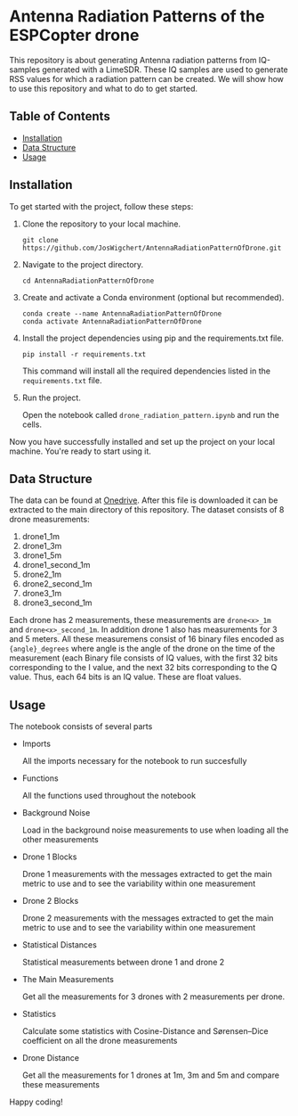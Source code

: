 # Antenna Radiation Patterns of the ESPCopter drone

This repository is about generating Antenna radiation patterns from IQ-samples generated with a LimeSDR. These IQ samples are used to generate RSS values for which a radiation pattern can be created. We will show how to use this repository and what to do to get started.

## Table of Contents

- [Installation](#installation)
- [Data Structure](#data-structure)
- [Usage](#usage)

## Installation

To get started with the project, follow these steps:

1. Clone the repository to your local machine.
   ```
   git clone https://github.com/JosWigchert/AntennaRadiationPatternOfDrone.git
   ```

2. Navigate to the project directory.
   ```
   cd AntennaRadiationPatternOfDrone 
   ```

3. Create and activate a Conda environment (optional but recommended).
   ```
   conda create --name AntennaRadiationPatternOfDrone 
   conda activate AntennaRadiationPatternOfDrone 
   ```

4. Install the project dependencies using pip and the requirements.txt file.
   ```
   pip install -r requirements.txt
   ```

   This command will install all the required dependencies listed in the `requirements.txt` file.

5. Run the project.
   
   Open the notebook called `drone_radiation_pattern.ipynb` and run the cells.


Now you have successfully installed and set up the project on your local machine. You're ready to start using it.

## Data Structure

The data can be found at [Onedrive](https://tuenl-my.sharepoint.com/:u:/g/personal/j_wigchert_student_tue_nl/Edh6yngVokJDrwRV2pnnGaABZdMzv730Mb9ODsCwGVa5PQ?e=nsePm8). After this file is downloaded it can be extracted to the main directory of this repository.
The dataset consists of 8 drone measurements:
1. drone1_1m
2. drone1_3m
3. drone1_5m
4. drone1_second_1m
5. drone2_1m
6. drone2_second_1m
7. drone3_1m
8. drone3_second_1m

Each drone has 2 measurements, these measurements are `drone<x>_1m ` and `drone<x>_second_1m`. In addition drone 1 also has measurements for 3 and 5 meters.
All these measuremens consist of 16 binary files encoded as `{angle}_degrees` where angle is the angle of the drone on the time of the measurement (each Binary file consists of IQ values, with the first 32 bits corresponding to the I value, and the next 32 bits corresponding to the Q value. Thus, each 64 bits is an IQ value. These are float values.

## Usage

The notebook consists of several parts

- Imports
  
  All the imports necessary for the notebook to run succesfully
- Functions

  All the functions used throughout the notebook
- Background Noise

  Load in the background noise measurements to use when loading all the other measurements
- Drone 1 Blocks

  Drone 1 measurements with the messages extracted to get the main metric to use and to see the variability within one measurement
- Drone 2 Blocks

  Drone 2 measurements with the messages extracted to get the main metric to use and to see the variability within one measurement
- Statistical Distances

  Statistical measurements between drone 1 and drone 2 
- The Main Measurements

  Get all the measurements for 3 drones with 2 measurements per drone.
- Statistics

  Calculate some statistics with Cosine-Distance and Sørensen–Dice coefficient on all the drone measurements
- Drone Distance

  Get all the measurements for 1 drones at 1m, 3m and 5m and compare these measurements



Happy coding!

